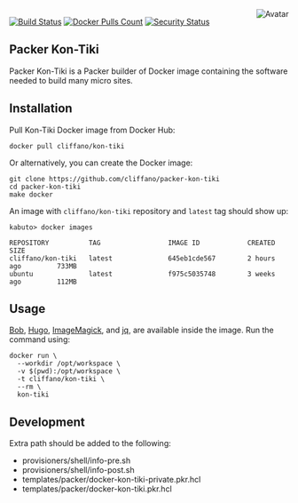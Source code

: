 <img align="right" src="https://raw.github.com/cliffano/packer-kon-tiki/master/avatar.jpg" alt="Avatar"/>

[![Build Status](https://github.com/cliffano/packer-kon-tiki/workflows/CI/badge.svg)](https://github.com/cliffano/packer-kon-tiki/actions?query=workflow%3ACI)
[![Docker Pulls Count](https://img.shields.io/docker/pulls/cliffano/kon-tiki.svg)](https://hub.docker.com/r/cliffano/kon-tiki/)
[![Security Status](https://snyk.io/test/github/cliffano/packer-kon-tiki/badge.svg)](https://snyk.io/test/github/cliffano/packer-kon-tiki)

Packer Kon-Tiki
---------------

Packer Kon-Tiki is a Packer builder of Docker image containing the software needed to build many micro sites.

Installation
------------

Pull Kon-Tiki Docker image from Docker Hub:

    docker pull cliffano/kon-tiki

Or alternatively, you can create the Docker image:

    git clone https://github.com/cliffano/packer-kon-tiki
    cd packer-kon-tiki
    make docker

An image with `cliffano/kon-tiki` repository and `latest` tag should show up:

    kabuto> docker images

    REPOSITORY          TAG                 IMAGE ID            CREATED             SIZE
    cliffano/kon-tiki   latest              645eb1cde567        2 hours ago         733MB
    ubuntu              latest              f975c5035748        3 weeks ago         112MB

Usage
-----

[Bob](https://github.com/cliffano/bob), [Hugo](https://gohugo.io/), [ImageMagick](https://www.imagemagick.org/script/index.php), and [jq](https://jqlang.github.io/jq/),  are available inside the image. Run the command using:

    docker run \
      --workdir /opt/workspace \
      -v $(pwd):/opt/workspace \
      -t cliffano/kon-tiki \
      --rm \
      kon-tiki

Development
-----------

Extra path should be added to the following:

* provisioners/shell/info-pre.sh
* provisioners/shell/info-post.sh
* templates/packer/docker-kon-tiki-private.pkr.hcl
* templates/packer/docker-kon-tiki.pkr.hcl